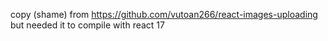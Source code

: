 copy (shame) from https://github.com/vutoan266/react-images-uploading
but needed it to compile with react 17
